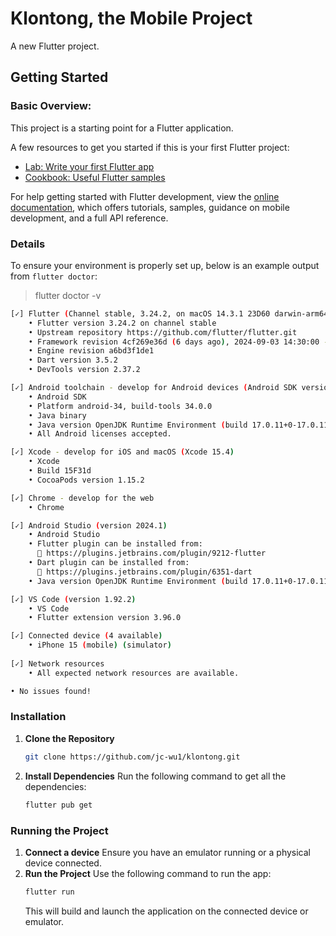 # Klontong, the Mobile Project

A new Flutter project.

## Getting Started
### Basic Overview:
This project is a starting point for a Flutter application.

A few resources to get you started if this is your first Flutter project:

- [Lab: Write your first Flutter app](https://docs.flutter.dev/get-started/codelab)
- [Cookbook: Useful Flutter samples](https://docs.flutter.dev/cookbook)

For help getting started with Flutter development, view the
[online documentation](https://docs.flutter.dev/), which offers tutorials,
samples, guidance on mobile development, and a full API reference.

### Details
To ensure your environment is properly set up, below is an example output from `flutter doctor`:
> flutter doctor -v
```bash
[✓] Flutter (Channel stable, 3.24.2, on macOS 14.3.1 23D60 darwin-arm64, locale en-ID)
    • Flutter version 3.24.2 on channel stable
    • Upstream repository https://github.com/flutter/flutter.git
    • Framework revision 4cf269e36d (6 days ago), 2024-09-03 14:30:00 -0700
    • Engine revision a6bd3f1de1
    • Dart version 3.5.2
    • DevTools version 2.37.2

[✓] Android toolchain - develop for Android devices (Android SDK version 34.0.0)
    • Android SDK
    • Platform android-34, build-tools 34.0.0
    • Java binary
    • Java version OpenJDK Runtime Environment (build 17.0.11+0-17.0.11b1207.24-11852314)
    • All Android licenses accepted.

[✓] Xcode - develop for iOS and macOS (Xcode 15.4)
    • Xcode
    • Build 15F31d
    • CocoaPods version 1.15.2

[✓] Chrome - develop for the web
    • Chrome

[✓] Android Studio (version 2024.1)
    • Android Studio
    • Flutter plugin can be installed from:
      🔨 https://plugins.jetbrains.com/plugin/9212-flutter
    • Dart plugin can be installed from:
      🔨 https://plugins.jetbrains.com/plugin/6351-dart
    • Java version OpenJDK Runtime Environment (build 17.0.11+0-17.0.11b1207.24-11852314)

[✓] VS Code (version 1.92.2)
    • VS Code
    • Flutter extension version 3.96.0

[✓] Connected device (4 available)
    • iPhone 15 (mobile) (simulator)
    
[✓] Network resources
    • All expected network resources are available.

• No issues found!
```
### Installation
1. **Clone the Repository**
   ```bash
   git clone https://github.com/jc-wu1/klontong.git
   ```
2. **Install Dependencies**
	Run the following command to get all the dependencies:
	```bash 
	flutter pub get
	```
### Running the Project
1. **Connect a device**
	Ensure you have an emulator running or a physical device connected.
2. **Run the Project**
	Use the following command to run the app:
	```bash
	flutter run
	```
	This will build and launch the application on the connected device or emulator.
